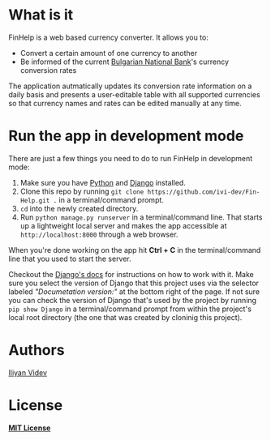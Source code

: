 # What is it
FinHelp is a web based currency converter. It allows you to:
- Convert a certain amount of one currency to another
- Be informed of the current [Bulgarian National Bank](https://www.bnb.bg/)'s currency conversion rates

The application autmatically updates its conversion rate information on a daily basis and presents a user-editable table with all supported currencies so that currency names and rates can be edited manually at any time.

# Run the app in development mode
There are just a few things you need to do to run FinHelp in development mode:

1. Make sure you have [Python](https://www.python.org/downloads/) and [Django](https://www.djangoproject.com/download/) installed. 
2. Clone this repo by running `git clone https://github.com/ivi-dev/Fin-Help.git .` in a terminal/command prompt.
3. `cd` into the newly created directory.
4. Run `python manage.py runserver` in a terminal/command line. That starts up a lightweight local server and makes the app accessible at `http://localhost:8000` through a web browser.

When you're done working on the app hit **Ctrl + C** in the terminal/command line that you used to start the server.

Checkout the [Django's docs](https://docs.djangoproject.com/en/3.2/) for instructions on how to work with it. Make sure you select the version of Django that this project uses via the selector labeled _"Documetation version:"_ at the bottom right of the page. If not sure you can check the version of Django that's used by the project by running `pip show Django` in a terminal/command prompt from within the project's local root directory (the one that was created by cloninig this project).

# Authors
[Iliyan Videv](mailto:videviliyan@gmail.com)

# License
[**MIT License**](https://github.com/ivi-dev/CWG/blob/master/LICENSE)
